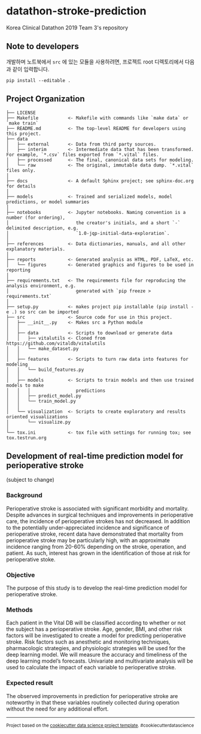 # datathon-stroke-prediction

Korea Clinical Datathon 2019
Team 3's repository

## Note to developers

개발하며 노트북에서 `src` 에 있는 모듈을 사용하려면, 프로젝트 root 디렉토리에서 다음과 같이 입력합니다.
```
pip install --editable .
```


## Project Organization

    ├── LICENSE
    ├── Makefile           <- Makefile with commands like `make data` or `make train`
    ├── README.md          <- The top-level README for developers using this project.
    ├── data
    │   ├── external       <- Data from third party sources.
    │   ├── interim        <- Intermediate data that has been transformed. For example, `*.csv` files exported from `*.vital` files.
    │   ├── processed      <- The final, canonical data sets for modeling.
    │   └── raw            <- The original, immutable data dump. `*.vital` files only.
    │
    ├── docs               <- A default Sphinx project; see sphinx-doc.org for details
    │
    ├── models             <- Trained and serialized models, model predictions, or model summaries
    │
    ├── notebooks          <- Jupyter notebooks. Naming convention is a number (for ordering),
    │                         the creator's initials, and a short `-` delimited description, e.g.
    │                         `1.0-jqp-initial-data-exploration`.
    │
    ├── references         <- Data dictionaries, manuals, and all other explanatory materials.
    │
    ├── reports            <- Generated analysis as HTML, PDF, LaTeX, etc.
    │   └── figures        <- Generated graphics and figures to be used in reporting
    │
    ├── requirements.txt   <- The requirements file for reproducing the analysis environment, e.g.
    │                         generated with `pip freeze > requirements.txt`
    │
    ├── setup.py           <- makes project pip installable (pip install -e .) so src can be imported
    ├── src                <- Source code for use in this project.
    │   ├── __init__.py    <- Makes src a Python module
    │   │
    │   ├── data           <- Scripts to download or generate data
    │   │   ├── vitalutils <- Cloned from https://github.com/vitaldb/vitalutils
    │   │   └── make_dataset.py
    │   │
    │   ├── features       <- Scripts to turn raw data into features for modeling
    │   │   └── build_features.py
    │   │
    │   ├── models         <- Scripts to train models and then use trained models to make
    │   │   │                 predictions
    │   │   ├── predict_model.py
    │   │   └── train_model.py
    │   │
    │   └── visualization  <- Scripts to create exploratory and results oriented visualizations
    │       └── visualize.py
    │
    └── tox.ini            <- tox file with settings for running tox; see tox.testrun.org


## Development of real-time prediction model for perioperative stroke
(subject to change)

### Background
Perioperative stroke is associated with significant morbidity and mortality. Despite
advances in surgical techniques and improvements in perioperative care, the
incidence of perioperative strokes has not decreased. In addition to the potentially
under-appreciated incidence and significance of perioperative stroke, recent data
have demonstrated that mortality from perioperative stroke may be particularly high,
with an approximate incidence ranging from 20-60% depending on the stroke,
operation, and patient. As such, interest has grown in the identification of those at
risk for perioperative stoke.

### Objective
The purpose of this study is to develop the real-time prediction model for
perioperative stroke.

### Methods
Each patient in the Vital DB will be classified according to whether or not the subject
has a perioperative stroke. Age, gender, BMI, and other risk factors will be
investigated to create a model for predicting perioperative stroke. Risk factors such
as anesthetic and monitoring techniques, pharmacologic strategies, and physiologic
strategies will be used for the deep learning model. We will measure the accuracy
and timeliness of the deep learning model’s forecasts. Univariate and multivariate
analysis will be used to calculate the impact of each variable to perioperative stroke.

### Expected result
The observed improvements in prediction for perioperative stroke are noteworthy in
that these variables routinely collected during operation without the need for any
additional effort.



--------

<p><small>Project based on the <a target="_blank" href="https://drivendata.github.io/cookiecutter-data-science/">cookiecutter data science project template</a>. #cookiecutterdatascience</small></p>
